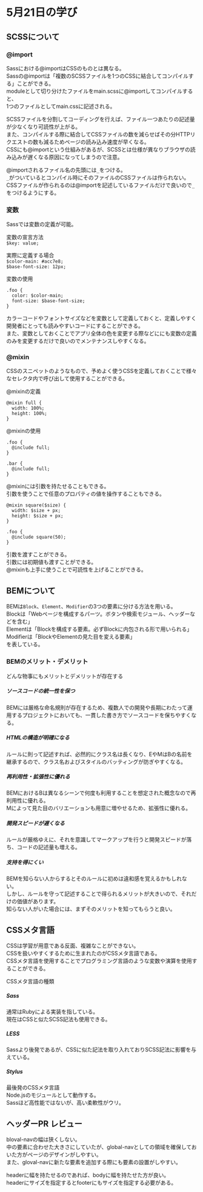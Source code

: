 # 5月21日の学び

## SCSSについて
### @import
Sassにおける@importはCSSのものとは異なる。  
Sassの@importは「複数のSCSSファイルを1つのCSSに結合してコンパイルする」ことができる。  
moduleとして切り分けたファイルをmain.scssに@importしてコンパイルすると、  
1つのファイルとしてmain.cssに記述される。  

SCSSファイルを分割してコーディングを行えば、ファイル一つあたりの記述量が少なくなり可読性が上がる。  
また、コンパイルする際に結合してCSSファイルの数を減らせばその分HTTPリクエストの数も減るためページの読み込み速度が早くなる。  
CSSにも@importという仕組みがあるが、SCSSとは仕様が異なりブラウザの読み込みが遅くなる原因になってしまうので注意。  

@importされるファイル名の先頭には`_`をつける。  
`_`がついているとコンパイル時にそのファイルのCSSファイルは作られない。  
CSSファイルが作られるのは@importを記述しているファイルだけで良いので`_`をつけるようにする。  

### 変数
Sassでは変数の定義が可能。  

変数の宣言方法  
`$key: value;`

実際に定義する場合  
`$color-main: #acc7e8;`  
`$base-font-size: 12px;`

変数の使用  
```
.foo {
  color: $color-main;
  font-size: $base-font-size;
}
```
カラーコードやフォントサイズなどを変数として定義しておくと、定義しやすく  
開発者にとっても読みやすいコードにすることができる。  
また、変数としておくことでアプリ全体の色を変更する際などににも変数の定義のみを変更するだけで良いのでメンテナンスしやすくなる。  

### @mixin
CSSのスニペットのようなもので、予めよく使うCSSを定義しておくことで様々なセレクタ内で呼び出して使用することができる。  

@mixinの定義  
```
@mixin full {
  width: 100%;
  height: 100%;
}
```

@mixinの使用  
```
.foo {
  @include full;
}

.bar {
  @include full;
}
```

@mixinには引数を持たせることもできる。  
引数を使うことで任意のプロパティの値を操作することもできる。  

```
@mixin square($size) {
  width: $size + px;
  height: $size + px;
}

.foo {
  @include square(50);
}
```
引数を渡すことができる。  
引数には初期値も渡すことができる。  
@mixinも上手に使うことで可読性を上げることができる。  

## BEMについて
BEMは`Block`、`Element`、`Modifier`の3つの要素に分ける方法を用いる。  
Blockは「Webページを構成するパーツ。ボタンや検索モジュール、ヘッダーなどを含む」  
Elementは「Blockを構成する要素。必ずBlockに内包される形で用いられる」  
Modifierは「BlockやElementの見た目を変える要素」  
を表している。  

### BEMのメリット・デメリット
どんな物事にもメリットとデメリットが存在する  

##### ソースコードの統一性を保つ
BEMには厳格な命名規則が存在するため、複数人での開発や長期にわたって運用するプロジェクトにおいても、一貫した書き方でソースコードを保ちやすくなる。  

##### HTMLの構造が明確になる
ルールに則って記述すれば、必然的にクラス名は長くなり、EやMはBの名前を継承するので、クラス名およびスタイルのバッティングが防ぎやすくなる。  

##### 再利用性・拡張性に優れる
BEMにおけるBは異なるシーンで何度も利用することを想定された概念なので再利用性に優れる。  
Mによって見た目のバリエーションも用意に増やせるため、拡張性に優れる。  

##### 開発スピードが遅くなる
ルールが厳格ゆえに、それを意識してマークアップを行うと開発スピードが落ち、コードの記述量も増える。  

##### 支持を得にくい
BEMを知らない人からするとそのルールに初めは違和感を覚えるかもしれない。  
しかし、ルールを守って記述することで得られるメリットが大きいので、それだけの価値があります。  
知らない人がいた場合には、まずそのメリットを知ってもらうと良い。  

## CSSメタ言語
CSSは学習が用意である反面、複雑なことができない。  
CSSを扱いやすくするために生まれたのがCSSメタ言語である。  
CSSメタ言語を使用することでプログラミング言語のような変数や演算を使用することができる。  

CSSメタ言語の種類  
##### Sass
通常はRubyによる実装を指している。  
現在はCSSと似たSCSS記法も使用できる。  

##### LESS
Sassより後発であるが、CSSに似た記法を取り入れておりSCSS記法に影響を与えている。  

##### Stylus
最後発のCSSメタ言語  
Node.jsのモジュールとして動作する。  
Sassほど高性能ではないが、高い柔軟性がウリ。  

## ヘッダーPR レビュー
bloval-navの幅は狭くしない。  
中の要素に合わせた大きさにしていたが、global-navとしての領域を確保しておいた方がページのデザインがしやすい。  
また、gloval-navに新たな要素を追加する際にも要素の設置がしやすい。  

headerに幅を持たせるのであれば、bodyに幅を持たせた方が良い。  
headerにサイズを指定するとfooterにもサイズを指定する必要がある。  

